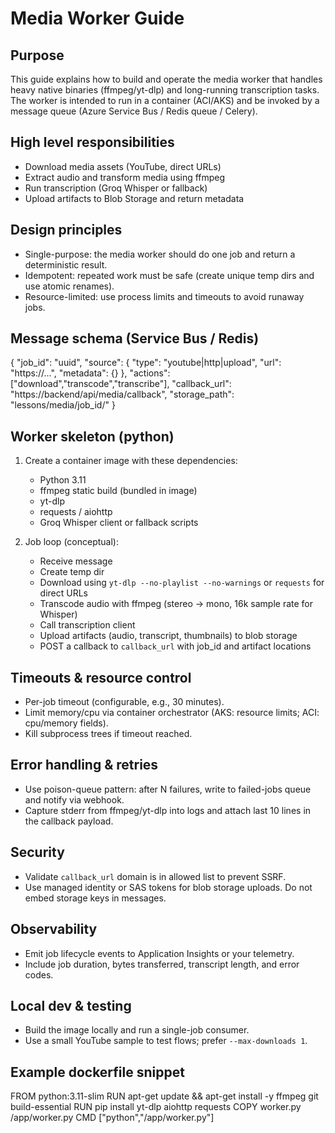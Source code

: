 # Media Worker Guide

Purpose
-------
This guide explains how to build and operate the media worker that handles heavy native binaries (ffmpeg/yt-dlp) and long-running transcription tasks. The worker is intended to run in a container (ACI/AKS) and be invoked by a message queue (Azure Service Bus / Redis queue / Celery).

High level responsibilities
---------------------------
- Download media assets (YouTube, direct URLs)
- Extract audio and transform media using ffmpeg
- Run transcription (Groq Whisper or fallback)
- Upload artifacts to Blob Storage and return metadata

Design principles
------------------
- Single-purpose: the media worker should do one job and return a deterministic result.
- Idempotent: repeated work must be safe (create unique temp dirs and use atomic renames).
- Resource-limited: use process limits and timeouts to avoid runaway jobs.

Message schema (Service Bus / Redis)
------------------------------------
{
  "job_id": "uuid",
  "source": {
    "type": "youtube|http|upload",
    "url": "https://...",
    "metadata": {}
  },
  "actions": ["download","transcode","transcribe"],
  "callback_url": "https://backend/api/media/callback",
  "storage_path": "lessons/media/job_id/"
}

Worker skeleton (python)
-------------------------
1. Create a container image with these dependencies:
   - Python 3.11
   - ffmpeg static build (bundled in image)
   - yt-dlp
   - requests / aiohttp
   - Groq Whisper client or fallback scripts

2. Job loop (conceptual):
   - Receive message
   - Create temp dir
   - Download using `yt-dlp --no-playlist --no-warnings` or `requests` for direct URLs
   - Transcode audio with ffmpeg (stereo -> mono, 16k sample rate for Whisper)
   - Call transcription client
   - Upload artifacts (audio, transcript, thumbnails) to blob storage
   - POST a callback to `callback_url` with job_id and artifact locations

Timeouts & resource control
---------------------------
- Per-job timeout (configurable, e.g., 30 minutes).
- Limit memory/cpu via container orchestrator (AKS: resource limits; ACI: cpu/memory fields).
- Kill subprocess trees if timeout reached.

Error handling & retries
------------------------
- Use poison-queue pattern: after N failures, write to failed-jobs queue and notify via webhook.
- Capture stderr from ffmpeg/yt-dlp into logs and attach last 10 lines in the callback payload.

Security
--------
- Validate `callback_url` domain is in allowed list to prevent SSRF.
- Use managed identity or SAS tokens for blob storage uploads. Do not embed storage keys in messages.

Observability
-------------
- Emit job lifecycle events to Application Insights or your telemetry.
- Include job duration, bytes transferred, transcript length, and error codes.

Local dev & testing
--------------------
- Build the image locally and run a single-job consumer.
- Use a small YouTube sample to test flows; prefer `--max-downloads 1`.

Example dockerfile snippet
--------------------------
FROM python:3.11-slim
RUN apt-get update && apt-get install -y ffmpeg git build-essential
RUN pip install yt-dlp aiohttp requests
COPY worker.py /app/worker.py
CMD ["python","/app/worker.py"]
